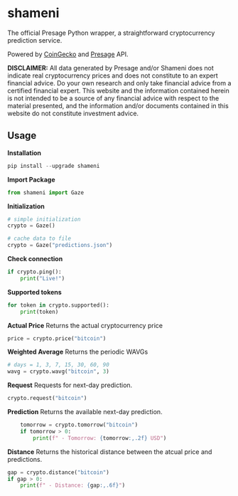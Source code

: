 # shameni
The official Presage Python wrapper, a straightforward cryptocurrency prediction service.

Powered by [CoinGecko](https://www.coingecko.com/api/documentations/v3) and [Presage](http://presage.herokuapp.com/) API.

**DISCLAIMER:** All data generated by Presage and/or Shameni does not indicate real cryptocurrency prices and does not constitute to an expert financial advice. Do your own research and only take financial advice from a certified financial expert. This website and the information contained herein is not intended to be a source of any financial advice with respect to the material presented, and the information and/or documents contained in this website do not constitute investment advice.

## Usage
**Installation**
```python
pip install --upgrade shameni
```

**Import Package**
```python
from shameni import Gaze
```

**Initialization**
```python
# simple initialization
crypto = Gaze()

# cache data to file
crypto = Gaze("predictions.json")
```

**Check connection**
```python
if crypto.ping():
    print("Live!")
```

**Supported tokens**
```python
for token in crypto.supported():
    print(token)
```

**Actual Price**
Returns the actual cryptocurrency price
```python
price = crypto.price("bitcoin")
```

**Weighted Average**
Returns the periodic WAVGs
```python
# days = 1, 3, 7, 15, 30, 60, 90
wavg = crypto.wavg("bitcoin", 3)
```

**Request**
Requests for next-day prediction.
```python
crypto.request("bitcoin")
```

**Prediction**
Returns the available next-day prediction.
```python
    tomorrow = crypto.tomorrow("bitcoin")
    if tomorrow > 0:
        print(f" - Tomorrow: {tomorrow:,.2f} USD")
```

**Distance**
Returns the historical distance between the atcual price and predictions.
```python
gap = crypto.distance("bitcoin")
if gap > 0:
    print(f" - Distance: {gap:,.6f}")
```